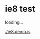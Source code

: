# ie8 test

<div id="example__ie8_node" class="fast-flow-demo">loading...</div>

<!--MR-R {
    type: "pre",
    file: './ie8.demo.js'
} -->
[./ie8.demo.js](./ie8.demo.js)

